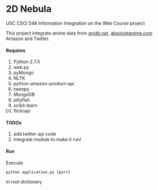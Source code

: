 2D Nebula
=========
USC CSCI 548 Information Integration on the Web Course project

This project integrate anime data from [anidb.net](http://anidb.net/), [absoluteanime.com](http://www.absoluteanime.com/) Amazon and Twitter. 


#### Requires
1. Python 2.7.X
2. web.py
3. pyMongo
4. NLTK
5. python-amazon-product-api
6. tweepy
7. MongoDB
8. jellyfish
9. scikit-learn 
10. flickrapi

#### TODOs

1. add twitter api code
2. Integrate module to make it run! 

#### Run
Execute
```
python application.py [port]
```
in root dictionary

